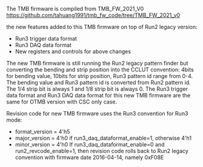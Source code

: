 The TMB firmware is compiled from TMB_FW_2021_V0
https://github.com/tahuang1991/tmb_fw_code/tree/TMB_FW_2021_v0

the new features added to this TMB firmware on top of Run2 legacy version:
  - Run3 trigger data format
  - Run3 DAQ data format 
  - New registers and controls for above changes 

The new TMB firmware is still running the Run2 legacy pattern finder but converting the bending and strip position into the CCLUT convention: 4bits for bending value, 10bits for strip position, Run3 pattern id range from 0-4.  The bending value and Run3 pattern id is converted from Run2 pattern id.  The 1/4 strip bit is always 1 and 1/8 strip bit is always 0.  The Run3 trigger data format and Run3 DAQ data format for this new TMB firmware are the same for OTMB version with CSC only case.   

Revision code for new TMB firmware uses the Run3 convention for Run3 mode: 
  - format_version = 4'h5
  - major_version = 4'h0 if run3_daq_dataformat_enable=1, otherwise 4'h1 
  - minor_version = 4'h0
If run3_daq_dataformat_enable=0 and run2_revcode_enable=1, then revision code rolls back to Run2 legacy convention with firmware date 2016-04-14, namely 0xF08E
 
